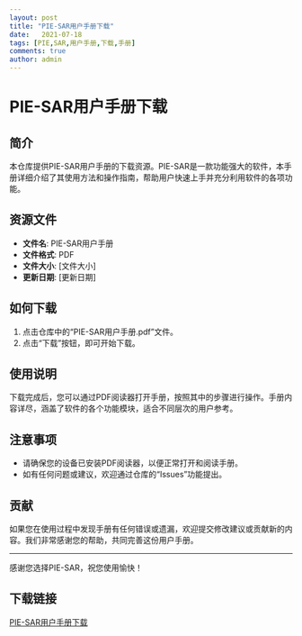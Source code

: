 ```yaml
---
layout: post
title: "PIE-SAR用户手册下载"
date:   2021-07-18
tags: [PIE,SAR,用户手册,下载,手册]
comments: true
author: admin
---
```

# PIE-SAR用户手册下载

## 简介
本仓库提供PIE-SAR用户手册的下载资源。PIE-SAR是一款功能强大的软件，本手册详细介绍了其使用方法和操作指南，帮助用户快速上手并充分利用软件的各项功能。

## 资源文件
- **文件名**: PIE-SAR用户手册
- **文件格式**: PDF
- **文件大小**: [文件大小]
- **更新日期**: [更新日期]

## 如何下载
1. 点击仓库中的“PIE-SAR用户手册.pdf”文件。
2. 点击“下载”按钮，即可开始下载。

## 使用说明
下载完成后，您可以通过PDF阅读器打开手册，按照其中的步骤进行操作。手册内容详尽，涵盖了软件的各个功能模块，适合不同层次的用户参考。

## 注意事项
- 请确保您的设备已安装PDF阅读器，以便正常打开和阅读手册。
- 如有任何问题或建议，欢迎通过仓库的“Issues”功能提出。

## 贡献
如果您在使用过程中发现手册有任何错误或遗漏，欢迎提交修改建议或贡献新的内容。我们非常感谢您的帮助，共同完善这份用户手册。

---

感谢您选择PIE-SAR，祝您使用愉快！

## 下载链接

[PIE-SAR用户手册下载](https://pan.quark.cn/s/86debec6e4d0)